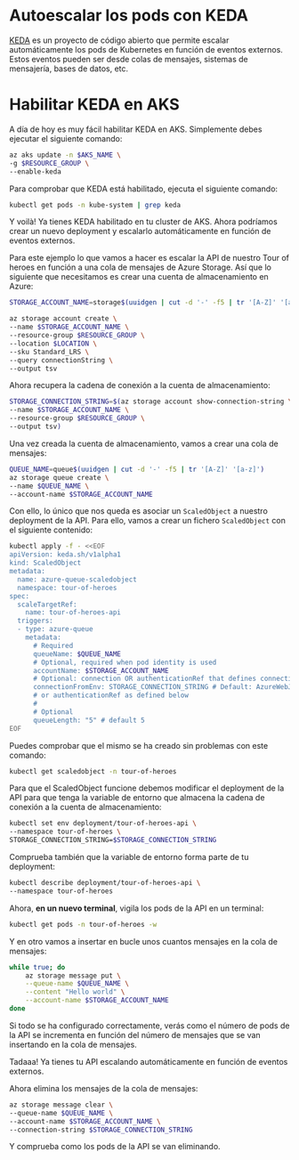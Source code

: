 # Autoescalar los pods con KEDA

[KEDA](https://keda.sh/) es un proyecto de código abierto que permite escalar automáticamente los pods de Kubernetes en función de eventos externos. Estos eventos pueden ser desde colas de mensajes, sistemas de mensajería, bases de datos, etc.

# Habilitar KEDA en AKS

A día de hoy es muy fácil habilitar KEDA en AKS. Simplemente debes ejecutar el siguiente comando:

```bash
az aks update -n $AKS_NAME \
-g $RESOURCE_GROUP \
--enable-keda
```
Para comprobar que KEDA está habilitado, ejecuta el siguiente comando:

```bash
kubectl get pods -n kube-system | grep keda
```

Y voilà! Ya tienes KEDA habilitado en tu cluster de AKS. Ahora podríamos crear un nuevo deployment y escalarlo automáticamente en función de eventos externos.

Para este ejemplo lo que vamos a hacer es escalar la API de nuestro Tour of heroes en función a una cola de mensajes de Azure Storage. Así que lo siguiente que necesitamos es crear una cuenta de almacenamiento en Azure:

```bash
STORAGE_ACCOUNT_NAME=storage$(uuidgen | cut -d '-' -f5 | tr '[A-Z]' '[a-z]')

az storage account create \
--name $STORAGE_ACCOUNT_NAME \
--resource-group $RESOURCE_GROUP \
--location $LOCATION \
--sku Standard_LRS \
--query connectionString \
--output tsv
```

Ahora recupera la cadena de conexión a la cuenta de almacenamiento:

```bash
STORAGE_CONNECTION_STRING=$(az storage account show-connection-string \
--name $STORAGE_ACCOUNT_NAME \
--resource-group $RESOURCE_GROUP \
--output tsv)
``````

Una vez creada la cuenta de almacenamiento, vamos a crear una cola de mensajes:

```bash
QUEUE_NAME=queue$(uuidgen | cut -d '-' -f5 | tr '[A-Z]' '[a-z]')
az storage queue create \
--name $QUEUE_NAME \
--account-name $STORAGE_ACCOUNT_NAME
```

Con ello, lo único que nos queda es asociar un `ScaledObject` a nuestro deployment de la API. Para ello, vamos a crear un fichero `ScaledObject` con el siguiente contenido:

```bash
kubectl apply -f - <<EOF
apiVersion: keda.sh/v1alpha1
kind: ScaledObject
metadata:
  name: azure-queue-scaledobject
  namespace: tour-of-heroes
spec:
  scaleTargetRef:
    name: tour-of-heroes-api
  triggers:
  - type: azure-queue
    metadata:
      # Required
      queueName: $QUEUE_NAME
      # Optional, required when pod identity is used
      accountName: $STORAGE_ACCOUNT_NAME
      # Optional: connection OR authenticationRef that defines connection
      connectionFromEnv: STORAGE_CONNECTION_STRING # Default: AzureWebJobsStorage. Reference to a connection string in deployment
      # or authenticationRef as defined below
      #
      # Optional
      queueLength: "5" # default 5
EOF
```

Puedes comprobar que el mismo se ha creado sin problemas con este comando:

```bash
kubectl get scaledobject -n tour-of-heroes
```

Para que el ScaledObject funcione debemos modificar el deployment de la API para que tenga la variable de entorno que almacena la cadena de conexión a la cuenta de almacenamiento:

```bash
kubectl set env deployment/tour-of-heroes-api \
--namespace tour-of-heroes \
STORAGE_CONNECTION_STRING=$STORAGE_CONNECTION_STRING
```

Comprueba también que la variable de entorno forma parte de tu deployment:

```bash
kubectl describe deployment/tour-of-heroes-api \
--namespace tour-of-heroes
```

Ahora, **en un nuevo terminal**, vigila los pods de la API en un terminal:

```bash
kubectl get pods -n tour-of-heroes -w
```

Y en otro vamos a insertar en bucle unos cuantos mensajes en la cola de mensajes:

```bash
while true; do
    az storage message put \
    --queue-name $QUEUE_NAME \
    --content "Hello world" \
    --account-name $STORAGE_ACCOUNT_NAME
done
```
Si todo se ha configurado correctamente, verás como el número de pods de la API se incrementa en función del número de mensajes que se van insertando en la cola de mensajes.

Tadaaa! Ya tienes tu API escalando automáticamente en función de eventos externos.

Ahora elimina los mensajes de la cola de mensajes:

```bash
az storage message clear \
--queue-name $QUEUE_NAME \
--account-name $STORAGE_ACCOUNT_NAME \
--connection-string $STORAGE_CONNECTION_STRING
```

Y comprueba como los pods de la API se van eliminando.